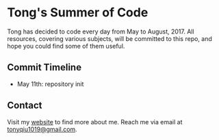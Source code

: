 # Tong's Summer of Code

Tong has decided to code every day from May to August, 2017. All resources, covering various subjects, will be committed to this repo, and hope you could find some of them useful.

## Commit Timeline

- May 11th: repository init

## Contact

Visit my [website](http://www.people.virginia.edu/~tq7bw/) to find more about me. Reach me via email at [tonyqiu1019@gmail.com](mailto:tonyqiu1019@gmail.com).
